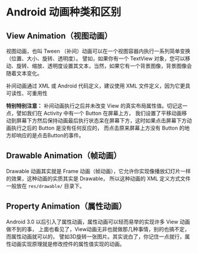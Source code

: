 # Android 动画种类和区别



## View Animation（视图动画）	

视图动画，也叫 Tween （补间）动画可以在一个视图容器内执行一系列简单变换（位置、大小、旋转、透明度）。 譬如，如果你有一个 TextView 对象，您可以移动、旋转、缩放、透明度设置其文本，当然，如果它有一个背景图像，背景图像会随着文本变化。

补间动画通过 XML 或 Android 代码定义，建议使用 XML 文件定义，因为它更具可读性、可重用性

**特别特别注意：**
补间动画执行之后并未改变 View 的真实布局属性值。切记这一点，譬如我们在 Activity 中有一个 Button 在屏幕上方， 我们设置了平移动画移动到屏幕下方然后保持动画最后执行状态呆在屏幕下方，这时如果点击屏幕下方动画执行之后的 Button 是没有任何反应的， 而点击原来屏幕上方没有 Button 的地方却响应的是点击Button的事件。



## Drawable Animation（帧动画）

Drawable 动画其实就是 Frame 动画（帧动画），它允许你实现像播放幻灯片一样的效果，这种动画的实质其实是 Drawable， 所以这种动画的 XML 定义方式文件一般放在 `res/drawable/` 目录下。



## Property Animation（属性动画）

Android 3.0 以后引入了属性动画，属性动画可以轻而易举的实现许多 View 动画做不到的事， 上面也看见了，View动画无非也就做那几种事情，别的也搞不定，而属性动画就可以的， 譬如3D旋转一张图片。其实说白了，你记住一点就行，属性动画实现原理就是修改控件的属性值实现的动画。
